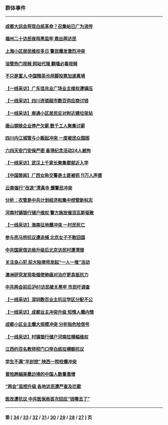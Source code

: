 ### 群体事件
---
#### [成都大运会将现白纸革命？召集帖已广为流传](../../pages/ncid279/n14033119.md?07211645) 
#### [福州二十访民夜闯黑监牢 救出两访民](../../pages/ncid279/n14031617.md?07211645) 
#### [上海小区居民维权多日 警民爆发激烈冲突](../../pages/ncid279/n14029221.md?07211645) 
#### [油管热门视频 网站代理 翻墙必看视频](http://138.2.39.72:81/youtube.html?epic-marker?07211645)
#### [不只是富人 中国精英也用脚投票加速离境](../../pages/ncid279/n14029086.md?07211645) 
#### [【一线采访】广东佳兆业广场业主维权遭镇压](../../pages/ncid279/n14028175.md?07211645) 
#### [【一线采访】四川连锁超市数百供应商讨钱](../../pages/ncid279/n14025102.md?07211645) 
#### [【一线采访】南通小区居民反对附近建垃圾站](../../pages/ncid279/n14021690.md?07211645) 
#### [唐山钢铁企业停产欠薪 数千工人聚集讨薪](../../pages/ncid279/n14017404.md?07211645) 
#### [四川内江城管与小贩起冲突 一度被民众围困](../../pages/ncid279/n14015922.md?07211645) 
#### [六四天安门安保严密 香港纪念活动24人被拘](../../pages/ncid279/n14009800.md?07211645) 
#### [【一线采访】武汉上千家长聚集要就近入学](../../pages/ncid279/n14009497.md?07211645) 
#### [【中国禁闻】广西女称交警是土匪被抓 11万人声援](../../pages/ncid279/n14006869.md?07211645) 
#### [云南强行“改造”清真寺 爆警民冲突](../../pages/ncid279/n14005561.md?07211645) 
#### [分析：农管是中共计划经济和集中控管新标志](../../pages/ncid279/n14000665.md?07211645) 
#### [河南村镇银行储户维权 警方施放催泪瓦斯驱散](../../pages/ncid279/n13998750.md?07211645) 
#### [【一线采访】海南征地爆冲突 一村民死亡](../../pages/ncid279/n13989137.md?07211645) 
#### [参与亮马桥抗议遭追捕 北京女子不敢回国](../../pages/ncid279/n13985420.md?07211645) 
#### [中共国家信访局升级后北京访民村遭清理](../../pages/ncid279/n13984826.md?07211645) 
#### [关注良心犯 前大陆律师发起“一人一推”活动](../../pages/ncid279/n13980524.md?07211645) 
#### [澳洲研究发现吸烟使肺癌对治疗更具抵抗力](../../pages/ncid279/n13977762.md?07211645) 
#### [中共两会前后沪61访民被关黑牢 市民吁调查](../../pages/ncid279/n13976054.md?07211645) 
#### [【一线采访】深圳数百业主抗议学区分配不公](../../pages/ncid279/n13976680.md?07211645) 
#### [【一线采访】成都业主冲突升级 知情人曝内情](../../pages/ncid279/n13965289.md?07211645) 
#### [成都小区业主爆大规模冲突 分析指危险信号](../../pages/ncid279/n13964520.md?07211645) 
#### [【一线采访】村镇银行储户河南拉横幅维权](../../pages/ncid279/n13964555.md?07211645) 
#### [江西约百名教师校门口举白纸拉横额抗议](../../pages/ncid279/n13958579.md?07211645) 
#### [学生不满“半封控” 陕西一院校爆冲突](../../pages/ncid279/n13946647.md?07211645) 
#### [冒险跨越美墨边境的中国人数量激增](../../pages/ncid279/n13946742.md?07211645) 
#### [“两会”监控升级 各地访民遭严查及拦截](../../pages/ncid279/n13942702.md?07211645) 
#### [医改遭抗议 中共医保局首次回应“钱哪去了”](../../pages/ncid279/n13938290.md?07211645) 

---
#### 第 [ [34](./34.md?07211645) / [33](./33.md?07211645) / [32](./32.md?07211645) / [31](./31.md?07211645) / [30](./30.md?07211645) / [29](./29.md?07211645) / [28](./28.md?07211645) / [27](./27.md?07211645) ] 页
